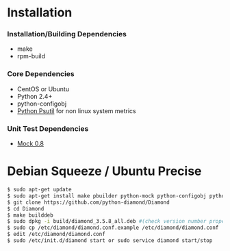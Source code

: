 Installation
=====

### Installation/Building Dependencies 

- make
- rpm-build

### Core Dependencies

- CentOS or Ubuntu
- Python 2.4+
- python-configobj
- [Python Psutil](http://code.google.com/p/psutil/) for non linux system metrics

### Unit Test Dependencies 

- [Mock 0.8](http://www.voidspace.org.uk/python/mock/)


Debian Squeeze / Ubuntu Precise
====

```sh
$ sudo apt-get update
$ sudo apt-get install make pbuilder python-mock python-configobj python-support cdbs devscripts build-essential
$ git clone https://github.com/python-diamond/Diamond
$ cd Diamond
$ make builddeb
$ sudo dpkg -i build/diamond_3.5.8_all.deb #(check version number properly)
$ sudo cp /etc/diamond/diamond.conf.example /etc/diamond/diamond.conf
$ edit /etc/diamond/diamond.conf
$ sudo /etc/init.d/diamond start or sudo service diamond start/stop
```